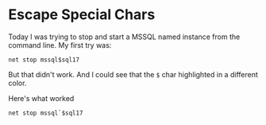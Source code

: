 # Escape Special Chars

Today I was trying to stop and start a MSSQL named instance from the command line.  My first try was:

`net stop mssql$sql17`

But that didn't work.  And I could see that the `$` char highlighted in a different color.  

Here's what worked

``net stop mssql`$sql17``
